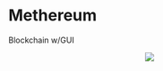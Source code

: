 # Methereum
Blockchain w/GUI
<p align="center">
  <img src="https://user-images.githubusercontent.com/45080358/160954029-6f30d2de-976f-4549-949e-c3191388c7a4.png" />
</p>
